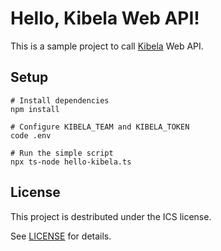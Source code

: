 # Hello, Kibela Web API!

This is a sample project to call [Kibela](https://kibe.la/) Web API.

## Setup

```shell-session
# Install dependencies
npm install

# Configure KIBELA_TEAM and KIBELA_TOKEN
code .env

# Run the simple script
npx ts-node hello-kibela.ts
```

## License

This project is destributed under the ICS license.

See [LICENSE](./LICENSE) for details.
